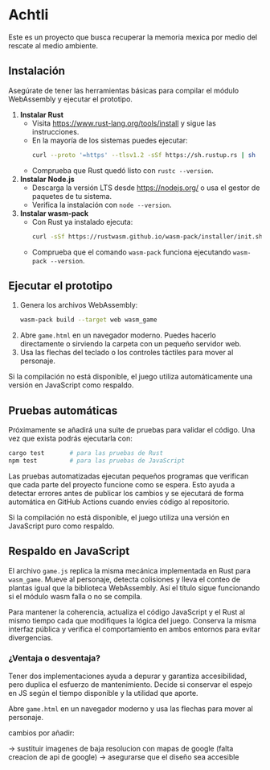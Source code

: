 # Achtli
Este es un proyecto que busca recuperar la memoria mexica por medio del rescate al medio ambiente.

## Instalación
Asegúrate de tener las herramientas básicas para compilar el módulo WebAssembly y ejecutar el prototipo.

1. **Instalar Rust**
   - Visita <https://www.rust-lang.org/tools/install> y sigue las instrucciones.
   - En la mayoría de los sistemas puedes ejecutar:
     ```bash
     curl --proto '=https' --tlsv1.2 -sSf https://sh.rustup.rs | sh
     ```
   - Comprueba que Rust quedó listo con `rustc --version`.
2. **Instalar Node.js**
   - Descarga la versión LTS desde <https://nodejs.org/> o usa el gestor de paquetes de tu sistema.
   - Verifica la instalación con `node --version`.
3. **Instalar wasm-pack**
   - Con Rust ya instalado ejecuta:
     ```bash
     curl -sSf https://rustwasm.github.io/wasm-pack/installer/init.sh | sh
     ```
   - Comprueba que el comando `wasm-pack` funciona ejecutando `wasm-pack --version`.

## Ejecutar el prototipo
1. Genera los archivos WebAssembly:
   ```bash
   wasm-pack build --target web wasm_game
   ```
2. Abre `game.html` en un navegador moderno. Puedes hacerlo directamente o sirviendo la carpeta con un pequeño servidor web.
3. Usa las flechas del teclado o los controles táctiles para mover al personaje.

Si la compilación no está disponible, el juego utiliza automáticamente una versión en JavaScript como respaldo.

## Pruebas automáticas
Próximamente se añadirá una suite de pruebas para validar el código. Una vez que exista podrás ejecutarla con:
```bash
cargo test       # para las pruebas de Rust
npm test         # para las pruebas de JavaScript
```
Las pruebas automatizadas ejecutan pequeños programas que verifican que cada parte del proyecto funcione como se espera. Esto ayuda a detectar errores antes de publicar los cambios y se ejecutará de forma automática en GitHub Actions cuando envíes código al repositorio.

Si la compilación no está disponible, el juego utiliza una versión en JavaScript puro como respaldo.

## Respaldo en JavaScript

El archivo `game.js` replica la misma mecánica implementada en Rust para `wasm_game`.  Mueve al personaje,
detecta colisiones y lleva el conteo de plantas igual que la biblioteca WebAssembly.  Así el título sigue
funcionando si el módulo wasm falla o no se compila.

Para mantener la coherencia, actualiza el código JavaScript y el Rust al mismo tiempo cada que
modifiques la lógica del juego.  Conserva la misma interfaz pública y verifica el comportamiento en ambos
entornos para evitar divergencias.

### ¿Ventaja o desventaja?

Tener dos implementaciones ayuda a depurar y garantiza accesibilidad, pero duplica el esfuerzo de
mantenimiento.  Decide si conservar el espejo en JS según el tiempo disponible y la utilidad que aporte.

Abre `game.html` en un navegador moderno y usa las flechas para mover al personaje.

cambios por añadir:

-> sustituir imagenes de baja resolucion con mapas de google (falta creacion de api de google)
-> asegurarse que el diseño sea accesible
